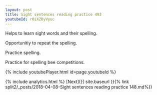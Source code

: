 ```yaml
---
layout: post
title: Sight sentences reading practice 493
youtubeId: r0iXZOyVyuc
---
```

 
 
Helps to learn sight words and their spelling.

Opportunitiy to repeat the spelling. 

Practice spelling. 
 
Practice for spelling bee competitions. 
 
{% include youtubePlayer.html id=page.youtubeId %}
 
 
{% include analytics.html %} 
[Next]({{ site.baseurl }}{% link  split2/_posts/2018-04-08-Sight sentences reading practice 148.md%})
 
